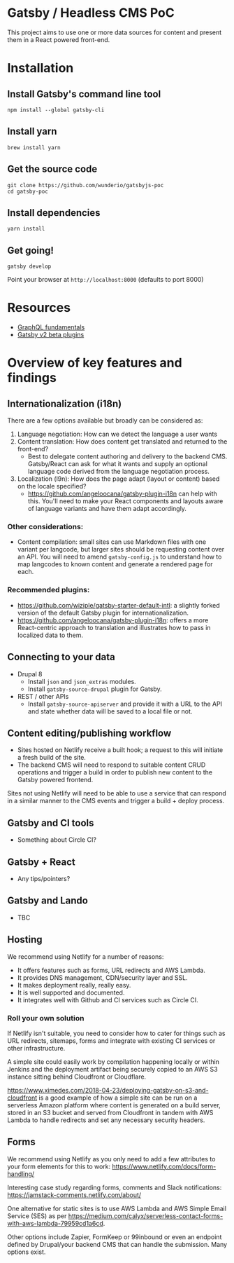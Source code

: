 # Gatsby / Headless CMS PoC

This project aims to use one or more data sources for content and present them in a React powered front-end.

# Installation

## Install Gatsby's command line tool

```
npm install --global gatsby-cli
```

## Install yarn

```
brew install yarn
```

## Get the source code

```
git clone https://github.com/wunderio/gatsbyjs-poc
cd gatsby-poc
```

## Install dependencies

`yarn install`

## Get going!

`gatsby develop`

Point your browser at `http://localhost:8000` (defaults to port 8000)

# Resources

- [GraphQL fundamentals](https://www.howtographql.com/basics/0-introduction/)
- [Gatsby v2 beta plugins](https://next.gatsbyjs.org/plugins/)

# Overview of key features and findings

## Internationalization (i18n)

There are a few options available but broadly can be considered as:

1. Language negotiation: How can we detect the language a user wants
2. Content translation: How does content get translated and returned to the front-end?
    - Best to delegate content authoring and delivery to the backend CMS. Gatsby/React can ask for what it wants and supply an optional language code derived from the language negotiation process.
3. Localization (l9n): How does the page adapt (layout or content) based on the locale specified?
    - https://github.com/angeloocana/gatsby-plugin-i18n can help with this. You'll need to make your React components and layouts aware of language variants and have them adapt accordingly.

### Other considerations:

- Content compilation: small sites can use Markdown files with one variant per langcode, but larger sites should be requesting content over an API. You will need to amend `gatsby-config.js` to understand how to map langcodes to known content and generate a rendered page for each.

### Recommended plugins:

- https://github.com/wiziple/gatsby-starter-default-intl: a slightly forked version of the default Gatsby plugin for internationalization.
- https://github.com/angeloocana/gatsby-plugin-i18n: offers a more React-centric approach to translation and illustrates how to pass in localized data to them.

## Connecting to your data

- Drupal 8
    - Install `json` and `json_extras` modules.
    - Install `gatsby-source-drupal` plugin for Gatsby.
- REST / other APIs
    - Install `gatsby-source-apiserver` and provide it with a URL to the API and state whether data will be saved to a local file or not.

## Content editing/publishing workflow

- Sites hosted on Netlify receive a built hook; a request to this will initiate a fresh build of the site.
- The backend CMS will need to respond to suitable content CRUD operations and trigger a build in order to publish new content to the Gatsby powered frontend.

Sites not using Netlify will need to be able to use a service that can respond in a similar manner to the CMS events and trigger a build + deploy process.

## Gatsby and CI tools

- Something about Circle CI?

## Gatsby + React

- Any tips/pointers?

## Gatsby and Lando

- TBC

## Hosting

We recommend using Netlify for a number of reasons:

- It offers features such as forms, URL redirects and AWS Lambda.
- It provides DNS management, CDN/security layer and SSL.
- It makes deployment really, really easy.
- It is well supported and documented.
- It integrates well with Github and CI services such as Circle CI.

### Roll your own solution

If Netlify isn't suitable, you need to consider how to cater for things such as URL redirects, sitemaps, forms and integrate with existing CI services or other infrastructure.

A simple site could easily work by compilation happening locally or within Jenkins and the deployment artifact being securely copied to an AWS S3 instance sitting behind Cloudfront or Cloudflare.

https://www.ximedes.com/2018-04-23/deploying-gatsby-on-s3-and-cloudfront is a good example of how a simple site can be run on a serverless Amazon platform where content is generated on a build server, stored in an S3 bucket and served from Cloudfront in tandem with AWS Lambda to handle redirects and set any necessary security headers.

## Forms

We recommend using Netlify as you only need to add a few attributes to your form elements for this to work: https://www.netlify.com/docs/form-handling/

Interesting case study regarding forms, comments and Slack notifications: https://jamstack-comments.netlify.com/about/

One alternative for static sites is to use AWS Lambda and AWS Simple Email Service (SES) as per https://medium.com/calyx/serverless-contact-forms-with-aws-lambda-79959cd1a6cd.

Other options include Zapier, FormKeep or 99inbound or even an endpoint defined by Drupal/your backend CMS that can handle the submission. Many options exist.